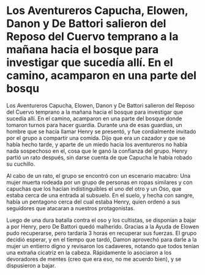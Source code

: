 # Los Aventureros Capucha, Elowen, Danon y De Battori salieron del Reposo del Cuervo temprano a la mañana hacia el bosque para investigar que sucedía allí. En el camino, acamparon en una parte del bosqu

Los Aventureros Capucha, Elowen, Danon y De Battori salieron del Reposo del Cuervo temprano a la mañana hacia el bosque para investigar que sucedía allí. En el camino, acamparon en una parte del bosque donde tomaron turnos para hacer guardia. Durante una de esas guardias, un hombre que se hacía llamar Henry se presentó, y fue cordialmente invitado por el grupo a compartir una comida. Dijo que era un cazador y que se había hecho tarde, y aparte de un miedo hacia los aventureros no había nada sospechoso en el, cosa que le ganó la confianza del grupo. Henry partió un rato después, sin darse cuenta de que Capucha le había robado su cuchillo.

Al cabo de un rato, el grupo se encontró con un escenario macabro:
Una mujer muerta rodeada por un grupo de personas en ropas similares y con capuchas que los hacían indistinguibles el uno del otro y un Oso, que estaba cerca de una entrada al subsuelo. En el suelo, y hecha con sangre, había un pentagono cerca del cual estaba Henry, quien ordenó a sus seguidores que atacaran a nuestros protagonistas.

Luego de una dura batalla contra el oso y los cultistas, se disponían a bajar a por Henry, pero De Battori quedó malherido. Gracias a la Ayuda de Elowen pudo recuperarse, pero tardaría 3 horas en recuperar sus fuerzas. El grupo decidió esperar, y en el tiempo que tardó, Damon aprovechó para darle a la mujer un entierro digno y revisaron los cadaveres, notando que todos tenían una extraña cicatriz en la cabeza. Rápidamente lo asociaron a los devoradores de mentes (creo que era eso, no me acuerdo bien), y se dispusieron a bajar.

